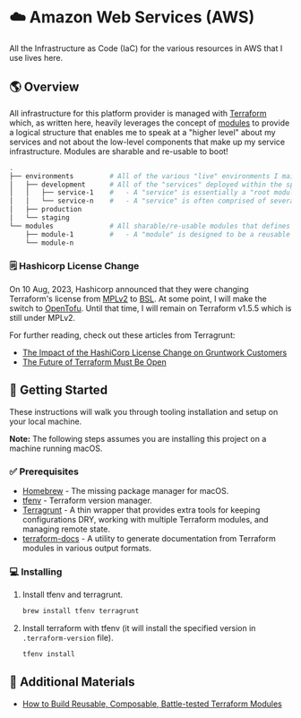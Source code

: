 # ☁️  Amazon Web Services (AWS)

All the Infrastructure as Code (IaC) for the various resources in AWS that I use lives here.

## 🌎 Overview

All infrastructure for this platform provider is managed with [Terraform](https://www.terraform.io/) which, as written
here, heavily leverages the concept of [modules](https://developer.hashicorp.com/terraform/language/modules) to provide
a logical structure that enables me to speak at a "higher level" about my services and not about the low-level
components that make up my service infrastructure. Modules are sharable and re-usable to boot!

```sh
.
├── environments         # All of the various "live" environments I maintain on the AWS platform.
│   ├── development      # All of the "services" deployed within the specified environment.
│   │   ├── service-1    #   - A "service" is essentially a "root module" in Terraform parlance.
│   │   └── service-n    #   - A "service" is often comprised of several infrastructure components, or "sub-modules".
│   ├── production
│   └── staging
└── modules              # All sharable/re-usable modules that defines pieces of larger service infrastructure.
    ├── module-1         #   - A "module" is designed to be a reusable component that can be used in various services.
    └── module-n
```

### 🗒️  Hashicorp License Change

On 10 Aug, 2023, Hashicorp announced that they were changing Terraform's license from
[MPLv2](https://www.mozilla.org/en-US/MPL/2.0/) to [BSL](https://www.hashicorp.com/bsl). At some point, I will make the
switch to [OpenTofu](https://opentofu.org/). Until that time, I will remain on Terraform v1.5.5 which is still under
MPLv2.

For further reading, check out these articles from Terragrunt:
*   [The Impact of the HashiCorp License Change on Gruntwork Customers](https://blog.gruntwork.io/the-impact-of-the-hashicorp-license-change-on-gruntwork-customers-5fcd096ba86a)
*   [The Future of Terraform Must Be Open](https://blog.gruntwork.io/the-future-of-terraform-must-be-open-ab0b9ba65bca)

## 🚀 Getting Started

These instructions will walk you through tooling installation and setup on your local machine.

**Note:** The following steps assumes you are installing this project on a machine running macOS.

### ✅ Prerequisites

*   [Homebrew](https://brew.sh/) - The missing package manager for macOS.
*   [tfenv](https://github.com/tfutils/tfenv) - Terraform version manager.
*   [Terragrunt](https://terragrunt.gruntwork.io/) - A thin wrapper that provides extra tools for keeping configurations
    DRY, working with multiple Terraform modules, and managing remote state.
*   [terraform-docs](https://github.com/terraform-docs/terraform-docs/) - A utility to generate documentation from
    Terraform modules in various output formats.

### 💻 Installing

1.  Install tfenv and terragrunt.

    ```sh
    brew install tfenv terragrunt
    ```

2.  Install terraform with tfenv (it will install the specified version in `.terraform-version` file).

    ```sh
    tfenv install
    ```

## 🧠 Additional Materials

*  [How to Build Reusable, Composable, Battle-tested Terraform Modules](https://www.youtube.com/watch?v=LVgP63BkhKQ)
